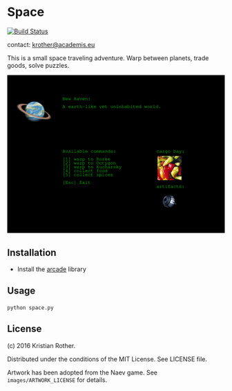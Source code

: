 # Space

[![Build Status](https://travis-ci.org/krother/space.svg?branch=master)](https://travis-ci.org/krother/space)

contact: krother@academis.eu

This is a small space traveling adventure. Warp between planets, trade goods, solve puzzles.

![screenshot](screenshot.png)

## Installation

- Install the [arcade](http://arcade.academy/) library

## Usage

    python space.py

## License

(c) 2016 Kristian Rother.

Distributed under the conditions of the MIT License. See LICENSE file.

Artwork has been adopted from the Naev game. See `images/ARTWORK_LICENSE` for details.
